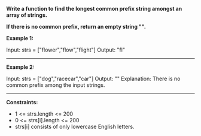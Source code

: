 **Write a function to find the longest common prefix string amongst an array of strings.**

**If there is no common prefix, return an empty string "".**

**Example 1:**

Input: strs = ["flower","flow","flight"]
Output: "fl"

------------

**Example 2:**

Input: strs = ["dog","racecar","car"]
Output: ""
Explanation: There is no common prefix among the input strings.

------------

**Constraints:**

- 1 <= strs.length <= 200
- 0 <= strs[i].length <= 200
- strs[i] consists of only lowercase English letters.